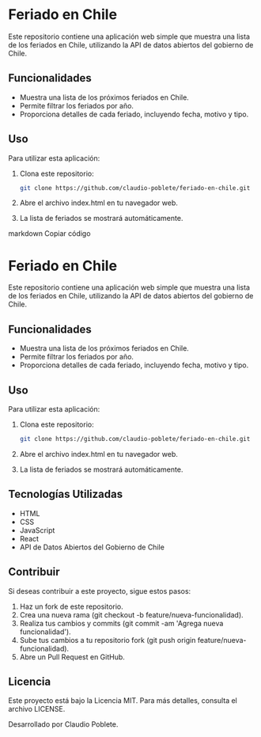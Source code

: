 # Feriado en Chile

Este repositorio contiene una aplicación web simple que muestra una lista de los feriados en Chile, utilizando la API de datos abiertos del gobierno de Chile.

## Funcionalidades

- Muestra una lista de los próximos feriados en Chile.
- Permite filtrar los feriados por año.
- Proporciona detalles de cada feriado, incluyendo fecha, motivo y tipo.

## Uso

Para utilizar esta aplicación:

1. Clona este repositorio:

   ```bash
   git clone https://github.com/claudio-poblete/feriado-en-chile.git
2. Abre el archivo index.html en tu navegador web.

3. La lista de feriados se mostrará automáticamente.


markdown
Copiar código
# Feriado en Chile

Este repositorio contiene una aplicación web simple que muestra una lista de los feriados en Chile, utilizando la API de datos abiertos del gobierno de Chile.

## Funcionalidades

- Muestra una lista de los próximos feriados en Chile.
- Permite filtrar los feriados por año.
- Proporciona detalles de cada feriado, incluyendo fecha, motivo y tipo.

## Uso

Para utilizar esta aplicación:

1. Clona este repositorio:

   ```bash
   git clone https://github.com/claudio-poblete/feriado-en-chile.git

2. Abre el archivo index.html en tu navegador web.

3. La lista de feriados se mostrará automáticamente.

## Tecnologías Utilizadas
  - HTML
  - CSS
  - JavaScript
  - React
  - API de Datos Abiertos del Gobierno de Chile

## Contribuir
Si deseas contribuir a este proyecto, sigue estos pasos:
  1. Haz un fork de este repositorio.
  2. Crea una nueva rama (git checkout -b feature/nueva-funcionalidad).
  3. Realiza tus cambios y commits (git commit -am 'Agrega nueva funcionalidad').
  4. Sube tus cambios a tu repositorio fork (git push origin feature/nueva-funcionalidad).
  5. Abre un Pull Request en GitHub.
     
## Licencia
Este proyecto está bajo la Licencia MIT. Para más detalles, consulta el archivo LICENSE.

Desarrollado por Claudio Poblete.
